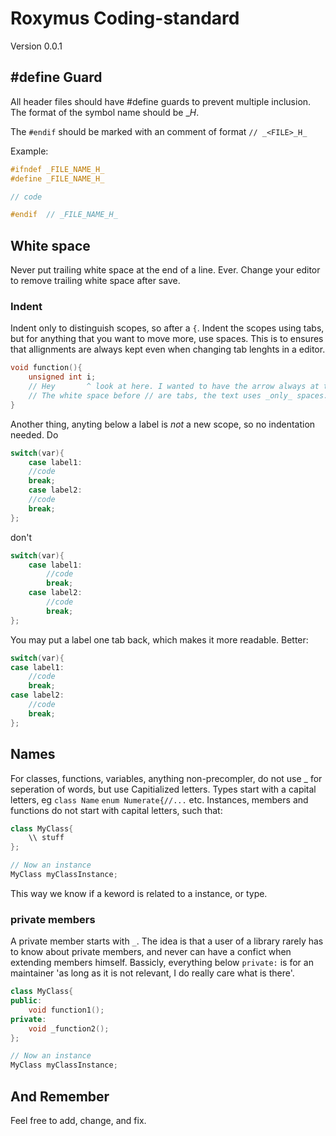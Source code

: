# Roxymus Coding-standard

Version 0.0.1

## #define Guard
All header files should have #define guards to prevent multiple inclusion. The format of the symbol name should be _<FILE>_H_.

The `#endif` should be marked with an comment of format `// _<FILE>_H_`

Example:

```C++
#ifndef _FILE_NAME_H_
#define _FILE_NAME_H_

// code

#endif  // _FILE_NAME_H_
```
## White space

Never put trailing white space at the end of a line. Ever.
Change your editor to remove trailing white space after save.

### Indent
Indent only to distinguish scopes, so after a `{`.
Indent the scopes using tabs, but for anything that you want to move more, use spaces.
This is to ensures that allignments are always kept even when changing tab lenghts in a editor.
```C++
void function(){
	unsigned int i;
	// Hey       ^ look at here. I wanted to have the arrow always at the i.
	// The white space before // are tabs, the text uses _only_ spaces.
}
```
Another thing, anyting below a label is _not_ a new scope, so no indentation needed.
Do
```C++
switch(var){
	case label1:
	//code
	break;
	case label2:
	//code
	break;
};
```
don't
```C++
switch(var){
	case label1:
		//code
		break;
	case label2:
		//code
		break;
};
```
You may put a label one tab back, which makes it more readable.
Better:
```C++
switch(var){
case label1:
	//code
	break;
case label2:
	//code
	break;
};
```
## Names
For classes, functions, variables, anything non-precompler, do not use _ for seperation of words, but use Capitialized letters.
Types start with a capital letters, eg `class Name` `enum Numerate{//...` etc.
Instances, members and functions do not start with capital letters, such that:
```C++
class MyClass{
	\\ stuff
};

// Now an instance
MyClass myClassInstance;
```
This way we know if a keword is related to a instance, or type.

### private members
A private member starts with `_`. The idea is that a user of a library rarely has to know about private members, and never can have a confict when extending members himself. Bassicly, everything below `private:` is for an maintainer 'as long as it is not relevant, I do really care what is there'.
```C++
class MyClass{
public:
	void function1();
private:
	void _function2();
};

// Now an instance
MyClass myClassInstance;
```
## And Remember
Feel free to add, change, and fix.
